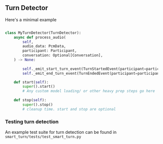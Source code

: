 ## Turn Detector

Here's a minimal example

```python

class MyTurnDetector(TurnDetector):
    async def process_audio(
        self,
        audio_data: PcmData,
        participant: Participant,
        conversation: Optional[Conversation],
    ) -> None:
    
        self._emit_start_turn_event(TurnStartedEvent(participant=participant))
        self._emit_end_turn_event(TurnEndedEvent(participant=participant, confidence=0.7))

    def start(self):
        super().start()
        # Any custom model loading/ or other heavy prep steps go here
        
    def stop(self):
        super().stop()
        # cleanup time. start and stop are optional

```

### Testing turn detection

An example test suite for turn detection can be found in `smart_turn/tests/test_smart_turn.py`